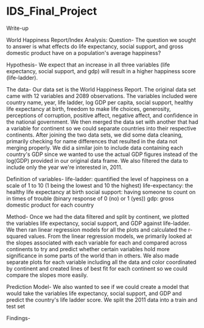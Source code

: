 # IDS_Final_Project
Write-up

World Happiness Report/Index Analysis:
Question-
The question we sought to answer is what effects do life expectancy, social support, and gross domestic product have on a population's average happiness?

Hypothesis-
We expect that an increase in all three variables (life expectancy, social support, and gdp) will result in a higher happiness score (life-ladder).

The data-
Our data set is the World Happiness Report. The original data set came with 12 variables and 2089 observations. The variables included were country name, 
year, life ladder, log GDP per capita, social support, healthy life expectancy at birth, freedom to make life choices, generosity, 
perceptions of corruption, positive affect, negative affect, and confidence in the national government. We then merged the data set with another that had a 
variable for continent so we could separate countries into their respective continents. After joining the two data sets, we did some data cleaning, 
primarily checking for name differences that resulted in the data not merging properly. We did a similar join to include data containing each country's GDP
since we wanted to use the actual GDP figures instead of the log(GDP) provided in our original data frame. We also filtered the data to include only the 
year we're interested in, 2011.

Definition of variables-
life-ladder: quantified the level of happiness on a scale of 1 to 10 (1 being the lowest and 10 the highest)
life-expectancy: the healthy life expectancy at birth
social support: having someone to count on in times of trouble (binary response of 0 (no) or 1 (yes))
gdp: gross domestic product for each country

Method-
Once we had the data filtered and split by continent, we plotted the variables life expectancy, social support, and GDP against life-ladder. We then ran 
linear regression models for all the plots and calculated the r-squared values. From the linear regression models, we primarily looked at the slopes 
associated with each variable for each and compared across continents to try and predict whether certain variables hold more significance in some parts
of the world than in others. We also made separate plots for each variable including all the data and color coordinated by continent and created lines of 
best fit for each continent so we could compare the slopes more easily. 

Prediction Model-
We also wanted to see if we could create a model that would take the variables life expectancy, social support, and GDP and predict the country's
life ladder score. We split the 2011 data into a train and test set 

Findings-








